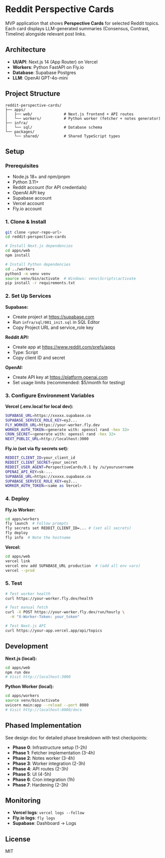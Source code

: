 # Reddit Perspective Cards

MVP application that shows **Perspective Cards** for selected Reddit topics. Each card displays LLM-generated summaries (Consensus, Contrast, Timeline) alongside relevant post links.

## Architecture

- **UI/API**: Next.js 14 (App Router) on Vercel
- **Workers**: Python FastAPI on Fly.io
- **Database**: Supabase Postgres
- **LLM**: OpenAI GPT-4o-mini

## Project Structure

```
reddit-perspective-cards/
├── apps/
│   ├── web/              # Next.js frontend + API routes
│   └── workers/          # Python worker (fetcher + notes generator)
├── infra/
│   └── sql/              # Database schema
└── packages/
    └── shared/           # Shared TypeScript types
```

## Setup

### Prerequisites

- Node.js 18+ and npm/pnpm
- Python 3.11+
- Reddit account (for API credentials)
- OpenAI API key
- Supabase account
- Vercel account
- Fly.io account

### 1. Clone & Install

```bash
git clone <your-repo-url>
cd reddit-perspective-cards

# Install Next.js dependencies
cd apps/web
npm install

# Install Python dependencies
cd ../workers
python3 -m venv venv
source venv/bin/activate  # Windows: venv\Scripts\activate
pip install -r requirements.txt
```

### 2. Set Up Services

**Supabase:**
- Create project at https://supabase.com
- Run `infra/sql/001_init.sql` in SQL Editor
- Copy Project URL and service_role key

**Reddit API:**
- Create app at https://www.reddit.com/prefs/apps
- Type: Script
- Copy client ID and secret

**OpenAI:**
- Create API key at https://platform.openai.com
- Set usage limits (recommended: $5/month for testing)

### 3. Configure Environment Variables

**Vercel (.env.local for local dev):**
```bash
SUPABASE_URL=https://xxxxx.supabase.co
SUPABASE_SERVICE_ROLE_KEY=eyJ...
FLY_WORKER_URL=https://your-worker.fly.dev
WORKER_AUTH_TOKEN=<generate with: openssl rand -hex 32>
CRON_SECRET=<generate with: openssl rand -hex 32>
NEXT_PUBLIC_URL=http://localhost:3000
```

**Fly.io (set via fly secrets set):**
```bash
REDDIT_CLIENT_ID=your_client_id
REDDIT_CLIENT_SECRET=your_secret
REDDIT_USER_AGENT=PerspectiveCards/0.1 by /u/yourusername
OPENAI_API_KEY=sk-...
SUPABASE_URL=https://xxxxx.supabase.co
SUPABASE_SERVICE_ROLE_KEY=eyJ...
WORKER_AUTH_TOKEN=<same as Vercel>
```

### 4. Deploy

**Fly.io Worker:**
```bash
cd apps/workers
fly launch  # Follow prompts
fly secrets set REDDIT_CLIENT_ID=... # (set all secrets)
fly deploy
fly info  # Note the hostname
```

**Vercel:**
```bash
cd apps/web
vercel link
vercel env add SUPABASE_URL production  # (add all env vars)
vercel --prod
```

### 5. Test

```bash
# Test worker health
curl https://your-worker.fly.dev/health

# Test manual fetch
curl -X POST https://your-worker.fly.dev/run/hourly \
  -H "X-Worker-Token: your_token"

# Test Next.js API
curl https://your-app.vercel.app/api/topics
```

## Development

**Next.js (local):**
```bash
cd apps/web
npm run dev
# Visit http://localhost:3000
```

**Python Worker (local):**
```bash
cd apps/workers
source venv/bin/activate
uvicorn main:app --reload --port 8080
# Visit http://localhost:8080/docs
```

## Phased Implementation

See design doc for detailed phase breakdown with test checkpoints:
- **Phase 0**: Infrastructure setup (1-2h)
- **Phase 1**: Fetcher implementation (3-4h)
- **Phase 2**: Notes worker (3-4h)
- **Phase 3**: Worker integration (2-3h)
- **Phase 4**: API routes (2-3h)
- **Phase 5**: UI (4-5h)
- **Phase 6**: Cron integration (1h)
- **Phase 7**: Hardening (2-3h)

## Monitoring

- **Vercel logs**: `vercel logs --follow`
- **Fly.io logs**: `fly logs`
- **Supabase**: Dashboard → Logs

## License

MIT
